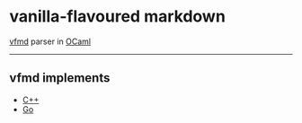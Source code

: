 # vanilla-flavoured markdown

[vfmd](http://www.vfmd.org/) parser in [OCaml](http://ocaml.org/)

---

## vfmd implements
- [C++](https://github.com/vfmd/vfmd-src)
- [Go](https://github.com/akavel/vfmd)
